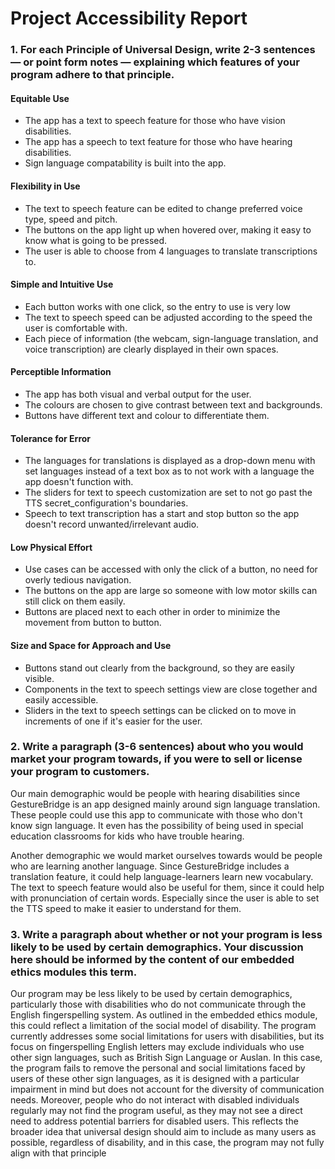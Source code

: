 # Project Accessibility Report

### 1. For each Principle of Universal Design, write 2-3 sentences — or point form notes — explaining which features of your program adhere to that principle.

#### Equitable Use
- The app has a text to speech feature for those who have vision disabilities.
- The app has a speech to text feature for those who have hearing disabilities.
- Sign language compatability is built into the app.

#### Flexibility in Use
- The text to speech feature can be edited to change preferred voice type, speed and pitch.
- The buttons on the app light up when hovered over, making it easy to know what is going to be pressed.
- The user is able to choose from 4 languages to translate transcriptions to.

#### Simple and Intuitive Use
- Each button works with one click, so the entry to use is very low
- The text to speech speed can be adjusted according to the speed the user is comfortable with.
- Each piece of information (the webcam, sign-language translation, and voice transcription) are clearly displayed in
  their own spaces.

#### Perceptible Information
- The app has both visual and verbal output for the user.
- The colours are chosen to give contrast between text and backgrounds.
- Buttons have different text and colour to differentiate them.

#### Tolerance for Error
- The languages for translations is displayed as a drop-down menu with set languages instead of a text box as to not
  work with a language the app doesn't function with.
- The sliders for text to speech customization are set to not go past the TTS secret_configuration's boundaries.
- Speech to text transcription has a start and stop button so the app doesn't record unwanted/irrelevant audio.

#### Low Physical Effort
- Use cases can be accessed with only the click of a button, no need for overly tedious navigation.
- The buttons on the app are large so someone with low motor skills can still click on them easily.
- Buttons are placed next to each other in order to minimize the movement from button to button.

#### Size and Space for Approach and Use
- Buttons stand out clearly from the background, so they are easily visible.
- Components in the text to speech settings view are close together and easily accessible.
- Sliders in the text to speech settings can be clicked on to move in increments of one if it's easier for the user.

### 2. Write a paragraph (3-6 sentences) about who you would market your program towards, if you were to sell or license your program to customers.
Our main demographic would be people with hearing disabilities since GestureBridge is an app designed mainly around sign
language translation. These people could use this app to communicate with those who don't know sign language. It even
has the possibility of being used in special education classrooms for kids who have trouble hearing.

Another demographic we would market ourselves towards would be people who are learning another language. Since
GestureBridge includes a translation feature, it could help language-learners learn new vocabulary. The text to speech
feature would also be useful for them, since it could help with pronunciation of certain words. Especially since the
user is able to set the TTS speed to make it easier to understand for them.

### 3. Write a paragraph about whether or not your program is less likely to be used by certain demographics. Your discussion here should be informed by the content of our embedded ethics modules this term.
Our program may be less likely to be used by certain demographics, particularly those with disabilities who do not communicate through the English fingerspelling system. As outlined in the embedded ethics module, this could reflect a limitation of the social model of disability. The program currently addresses some social limitations for users with disabilities, but its focus on fingerspelling English letters may exclude individuals who use other sign languages, such as British Sign Language or Auslan. In this case, the program fails to remove the personal and social limitations faced by users of these other sign languages, as it is designed with a particular impairment in mind but does not account for the diversity of communication needs. Moreover, people who do not interact with disabled individuals regularly may not find the program useful, as they may not see a direct need to address potential barriers for disabled users. This reflects the broader idea that universal design should aim to include as many users as possible, regardless of disability, and in this case, the program may not fully align with that principle
